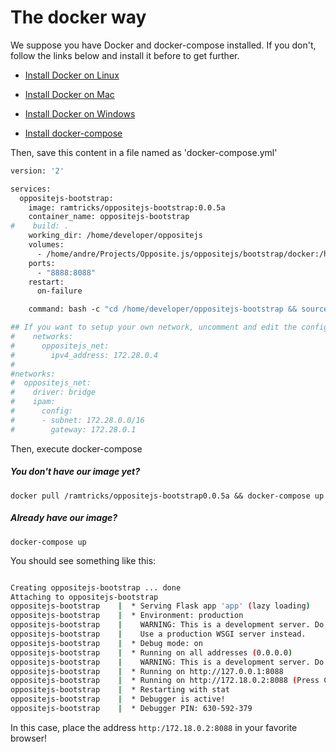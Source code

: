 # The docker way

We suppose you have Docker and docker-compose installed. If you don't, follow the links below and install it before to get further.

* [Install Docker on Linux](https://docs.docker.com/desktop/linux/install/)
* [Install Docker on Mac](https://docs.docker.com/desktop/mac/install/)
* [Install Docker on Windows](https://docs.docker.com/desktop/windows/install/)

* [Install docker-compose](https://docs.docker.com/compose/install/)

Then, save this content in a file named as 'docker-compose.yml'
```dockerfile
version: '2'

services:
  oppositejs-bootstrap:
    image: ramtricks/oppositejs-bootstrap:0.0.5a
    container_name: oppositejs-bootstrap
#    build: .
    working_dir: /home/developer/oppositejs
    volumes:
      - /home/andre/Projects/Opposite.js/oppositejs/bootstrap/docker:/home/developer/oppositejs
    ports:
      - "8888:8088"
    restart:
      on-failure

    command: bash -c "cd /home/developer/oppositejs-bootstrap && source venv/bin/activate && python3 app.py"

## If you want to setup your own network, uncomment and edit the config below
#    networks:
#      oppositejs_net:
#        ipv4_address: 172.28.0.4
#
#networks:
#  oppositejs_net:
#    driver: bridge
#    ipam:
#      config:
#      - subnet: 172.28.0.0/16
#        gateway: 172.28.0.1

```

Then, execute docker-compose

##### You don't have our image yet?
`docker pull /ramtricks/oppositejs-bootstrap0.0.5a && docker-compose up`

##### Already have our image?
`docker-compose up`

You should see something like this:

```bash

Creating oppositejs-bootstrap ... done
Attaching to oppositejs-bootstrap
oppositejs-bootstrap    |  * Serving Flask app 'app' (lazy loading)
oppositejs-bootstrap    |  * Environment: production
oppositejs-bootstrap    |    WARNING: This is a development server. Do not use it in a production deployment.
oppositejs-bootstrap    |    Use a production WSGI server instead.
oppositejs-bootstrap    |  * Debug mode: on
oppositejs-bootstrap    |  * Running on all addresses (0.0.0.0)
oppositejs-bootstrap    |    WARNING: This is a development server. Do not use it in a production deployment.
oppositejs-bootstrap    |  * Running on http://127.0.0.1:8088
oppositejs-bootstrap    |  * Running on http://172.18.0.2:8088 (Press CTRL+C to quit)
oppositejs-bootstrap    |  * Restarting with stat
oppositejs-bootstrap    |  * Debugger is active!
oppositejs-bootstrap    |  * Debugger PIN: 630-592-379
```

In this case, place the address `http:/172.18.0.2:8088` in your favorite browser!

 








